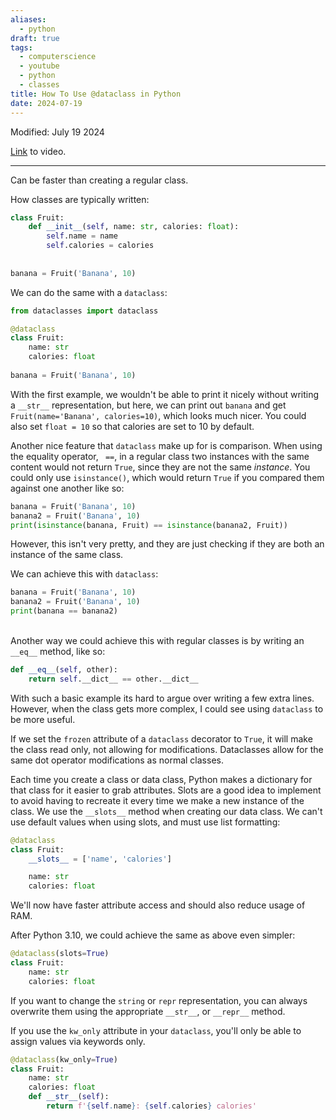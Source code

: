```yaml
---
aliases:
  - python
draft: true
tags:
  - computerscience
  - youtube
  - python
  - classes
title: How To Use @dataclass in Python
date: 2024-07-19
---
```

Modified: July 19 2024 

[Link](https://www.youtube.com/watch?v=mVea6Mu15l8) to video.

-------------------------------------------------------------------------------

Can be faster than creating a regular class.

How classes are typically written:

```python
class Fruit:  
    def __init__(self, name: str, calories: float):  
        self.name = name  
        self.calories = calories  
  
  
banana = Fruit('Banana', 10)
```


We can do the same with a `dataclass`:

```python
from dataclasses import dataclass

@dataclass  
class Fruit:  
    name: str  
    calories: float  
  
banana = Fruit('Banana', 10)
```

With the first example, we wouldn't be able to print it nicely without writing a `__str__` representation, but here, we can print out `banana` and get `Fruit(name='Banana', calories=10)`, which looks much nicer. You could also set `float = 10` so that calories are set to 10 by default.

Another nice feature that `dataclass` make up for is comparison. When using the equality operator, ` ==`,  in a regular class two instances with the same content would not return `True`, since they are not the same *instance*. You could only use `isinstance()`, which would return `True` if you compared them against one another like so:

```python
banana = Fruit('Banana', 10)  
banana2 = Fruit('Banana', 10)  
print(isinstance(banana, Fruit) == isinstance(banana2, Fruit))
```

However, this isn't very pretty, and they are just checking if they are both an instance of the same class.

We can achieve this with `dataclass`:

```python
banana = Fruit('Banana', 10)  
banana2 = Fruit('Banana', 10)  
print(banana == banana2)
```
\
Another way we could achieve this with regular classes is by writing an `__eq__` method, like so:

```python
def __eq__(self, other):
	return self.__dict__ == other.__dict__
```

With such a basic example its hard to argue over writing a few extra lines. However, when the class gets more complex, I could see using `dataclass` to be more useful.

If we set the `frozen` attribute of a `dataclass` decorator to `True`, it will make the class read only, not allowing for modifications. Dataclasses allow for the same dot operator modifications as normal classes.

Each time you create a class or data class, Python makes a dictionary for that class for it easier to grab attributes. Slots are a good idea to implement to avoid having to recreate it every time we make a new instance of the class. We use the `__slots__` method when creating our data class. We can't use default values when using slots, and must use list formatting:

```python
@dataclass
class Fruit:
	__slots__ = ['name', 'calories']

	name: str
	calories: float
```

We'll now have faster attribute access and should also reduce usage of RAM.

After Python 3.10, we could achieve the same as above even simpler:

```python
@dataclass(slots=True)
class Fruit:
	name: str
	calories: float
```

If you want to change the `string` or `repr` representation, you can always overwrite them using the appropriate `__str__`, or `__repr__` method.

If you use the `kw_only` attribute in your `dataclass`, you'll only be able to assign values via keywords only.

```python
@dataclass(kw_only=True)
class Fruit:
	name: str
	calories: float
	def __str__(self):
		return f'{self.name}: {self.calories} calories'
```

